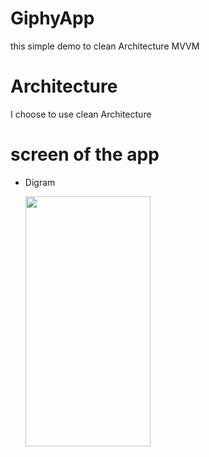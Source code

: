 # GiphyApp
this simple demo to clean Architecture MVVM

# Architecture
I choose to use clean Architecture

# screen of the app

* Digram 

  <img align="left" width="200" height="400" img src="">
